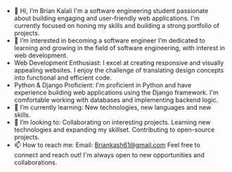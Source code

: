 - 👋 Hi, I’m Brian Kalali I'm a software engineering student passionate about building engaging and user-friendly web applications.  I'm currently focused on honing my skills and building a strong portfolio of projects.
- 👀 I’m interested in becoming a software engineer I'm dedicated to learning and growing in the field of software engineering, with interest in web development.
- Web Development Enthusiast: I excel at creating responsive and visually appealing websites. I enjoy the challenge of translating design concepts into functional and efficient code.
- Python & Django Proficient: I'm proficient in Python and have experience building web applications using the Django framework. I'm comfortable working with databases and implementing backend logic.
- 🌱 I’m currently learning: New technologies, new languages and new skills.  
- 💞️ I’m looking to: Collaborating on interesting projects. Learning new technologies and expanding my skillset. Contributing to open-source projects.
- 📫 How to reach me: Email: Briankash61@gmail.com Feel free to connect and reach out!  I'm always open to new opportunities and collaborations.
<!---
Bri-ankash/Bri-ankash is a ✨ special ✨ repository because its `README.md` (this file) appears on your GitHub profile.
You can click the Preview link to take a look at your changes.
--->
